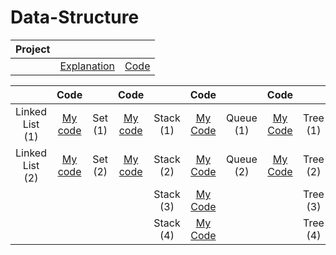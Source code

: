 # Data-Structure

|Project|||
|:---:|:---:|:---:|
||[Explanation](https://github.com/yeonx/Data-Structure/blob/main/Project/%5B%EC%8A%A4%EB%A7%88%ED%8A%B8%EA%B8%B0%EA%B8%B0%5D19011824_%EC%9D%B4%EC%97%B0%ED%9D%AC.pdf)|[Code](https://github.com/yeonx/Data-Structure/blob/main/Project/%5B%EC%8A%A4%EB%A7%88%ED%8A%B8%EA%B8%B0%EA%B8%B0%5D19011824_%EC%9D%B4%EC%97%B0%ED%9D%AC.cpp)|


||Code||Code||Code||Code||Code|
|:---:|:---:|:---:|:---:|:---:|:---:|:---:|:---:|:---:|:---:|
|Linked List (1)|[My code](https://github.com/yeonx/Data-Structure/blob/main/Linked%20List/LL%20num1.cpp)|Set (1)|[My code](https://github.com/yeonx/Data-Structure/blob/main/Set/set%20num1.c)|Stack (1)|[My Code](https://github.com/yeonx/Data-Structure/blob/main/Stack/stack-num1.cpp)|Queue (1)|[My Code](https://github.com/yeonx/Data-Structure/blob/main/Queue/queue%20num1.c)|Tree (1)|[My Code](https://github.com/yeonx/Data-Structure/blob/main/tree/tree%20num1.c)|
|Linked List (2)|[My code](https://github.com/yeonx/Data-Structure/blob/main/Linked%20List/LL%20num2.cpp)|Set (2)|[My code](https://github.com/yeonx/Data-Structure/blob/main/Set/set%20num2.cpp)|Stack (2)|[My Code](https://github.com/yeonx/Data-Structure/blob/main/Stack/stack-num2.c)|Queue (2)|[My Code](https://github.com/yeonx/Data-Structure/blob/main/Queue/queue%20num2.c)|Tree (2)|[My Code](https://github.com/yeonx/Data-Structure/blob/main/tree/tree%20num2.c)|
|||||Stack (3)|[My Code](https://github.com/yeonx/Data-Structure/blob/main/Stack/stack-num3.cpp)|||Tree (3)|[My Code](https://github.com/yeonx/Data-Structure/blob/main/tree/tree%20num3.c)|
|||||Stack (4)|[My Code](https://github.com/yeonx/Data-Structure/blob/main/Stack/stack-num4.c)|||Tree (4)|[My Code](https://github.com/yeonx/Data-Structure/blob/main/tree/tree%20num4.c)|
